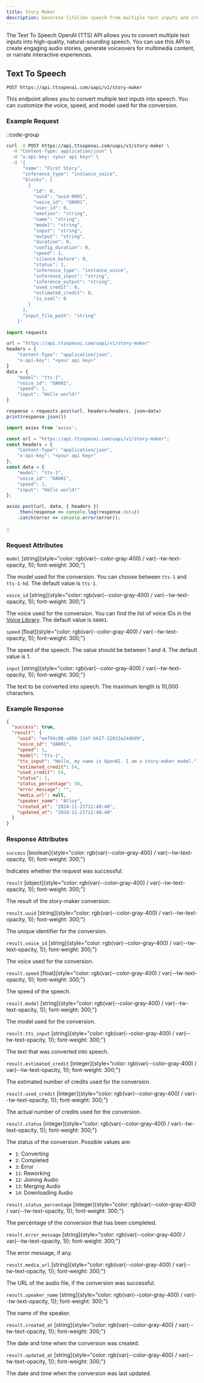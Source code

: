 ```yaml
---
title: Story Maker
description: Generate lifelike speech from multiple text inputs and create engaging audio stories.
---
```


The Text To Speech OpenAI (TTS) API allows you to convert multiple text inputs into high-quality, natural-sounding speech. You can use this API to create engaging audio stories, generate voiceovers for multimedia content, or narrate interactive experiences.

## Text To Speech
`POST https://api.ttsopenai.com/uapi/v1/story-maker`

This endpoint allows you to convert multiple text inputs into speech. You can customize the voice, speed, and model used for the conversion.


### Example Request
::code-group
```bash [terminal]
curl -X POST https://api.ttsopenai.com/uapi/v1/story-maker \
  -H "Content-Type: application/json" \
  -H "x-api-key: <your api key>" \
  -d '{
      "name": "First Story",
      "inference_type": "instance_voice",
      "blocks": [
        {
          "id": 0,
          "uuid": "uuid-0001",
          "voice_id": "OA001",
          "user_id": 0,
          "emotion": "string",
          "name": "string",
          "model": "string",
          "input": "string",
          "output": "string",
          "duration": 0,
          "config_duration": 0,
          "speed": 1,
          "silence_before": 0,
          "status": 1,
          "inference_type": "instance_voice",
          "inference_input": "string",
          "inference_output": "string",
          "used_credit": 0,
          "estimated_credit": 0,
          "is_ssml": 0
        }
      ],
      "input_file_path": "string"
    }'
```

```ts [py]
import requests

url = "https://api.ttsopenai.com/uapi/v1/story-maker"
headers = {
    "Content-Type": "application/json",
    "x-api-key": "<your api key>"
}
data = {
    "model": "tts-1",
    "voice_id": "OA001",
    "speed": 1,
    "input": "Hello world!"
}

response = requests.post(url, headers=headers, json=data)
print(response.json())
```

```ts [ts]
import axios from 'axios';

const url = "https://api.ttsopenai.com/uapi/v1/story-maker";
const headers = {
    "Content-Type": "application/json",
    "x-api-key": "<your api key>"
};
const data = {
    "model": "tts-1",
    "voice_id": "OA001",
    "speed": 1,
    "input": "Hello world!"
};

axios.post(url, data, { headers })
    .then(response => console.log(response.data))
    .catch(error => console.error(error));
```
::

### Request Attributes
<!-- model	string	chỉ có thể chọn tts-1 hoặc tts-1-hd, mặc định là tts-1	
voice_id	string	tham khảo danh sách voice id ở sheet bên cạnh, mặc định là OA001	
speed	float	từ 1-4, mặc định là 1	
input*	string	max 10000 chars	 -->
<!-- space -->

`model` [string]{style="color: rgb(var(--color-gray-400) / var(--tw-text-opacity, 1)); font-weight: 300;"}

The model used for the conversion. You can choose between `tts-1` and `tts-1-hd`. The default value is `tts-1`.

`voice_id` [string]{style="color: rgb(var(--color-gray-400) / var(--tw-text-opacity, 1)); font-weight: 300;"}

The voice used for the conversion. You can find the list of voice IDs in the [Voice Library](https://ttsopenai.com/voice-library). The default value is `OA001`.

`speed` [float]{style="color: rgb(var(--color-gray-400) / var(--tw-text-opacity, 1)); font-weight: 300;"}

The speed of the speech. The value should be between 1 and 4. The default value is 1.

`input` [string]{style="color: rgb(var(--color-gray-400) / var(--tw-text-opacity, 1)); font-weight: 300;"}

The text to be converted into speech. The maximum length is 10,000 characters.

### Example Response
```json [Response]
{
  "success": true,
  "result": {
    "uuid": "eef94c08-a806-11ef-b617-22023a24db09",
    "voice_id": "OA001",
    "speed": 1,
    "model": "tts-1",
    "tts_input": "Hello, my name is OpenAI. I am a story-maker model.",
    "estimated_credit": 54,
    "used_credit": 54,
    "status": 1,
    "status_percentage": 50,
    "error_message": "",
    "media_url": null,
    "speaker_name": "Alloy",
    "created_at": "2024-11-21T12:48:40",
    "updated_at": "2024-11-21T12:48:40"
  }
}
```

### Response Attributes

`success` [boolean]{style="color: rgb(var(--color-gray-400) / var(--tw-text-opacity, 1)); font-weight: 300;"}

Indicates whether the request was successful.

`result` [object]{style="color: rgb(var(--color-gray-400) / var(--tw-text-opacity, 1)); font-weight: 300;"}

The result of the story-maker conversion.

`result.uuid` [string]{style="color: rgb(var(--color-gray-400) / var(--tw-text-opacity, 1)); font-weight: 300;"}

The unique identifier for the conversion.

`result.voice_id` [string]{style="color: rgb(var(--color-gray-400) / var(--tw-text-opacity, 1)); font-weight: 300;"}

The voice used for the conversion.

`result.speed` [float]{style="color: rgb(var(--color-gray-400) / var(--tw-text-opacity, 1)); font-weight: 300;"}

The speed of the speech.

`result.model` [string]{style="color: rgb(var(--color-gray-400) / var(--tw-text-opacity, 1)); font-weight: 300;"}

The model used for the conversion.

`result.tts_input` [string]{style="color: rgb(var(--color-gray-400) / var(--tw-text-opacity, 1)); font-weight: 300;"}

The text that was converted into speech.

`result.estimated_credit` [integer]{style="color: rgb(var(--color-gray-400) / var(--tw-text-opacity, 1)); font-weight: 300;"}

The estimated number of credits used for the conversion.

`result.used_credit` [integer]{style="color: rgb(var(--color-gray-400) / var(--tw-text-opacity, 1)); font-weight: 300;"}

The actual number of credits used for the conversion.

`result.status` [integer]{style="color: rgb(var(--color-gray-400) / var(--tw-text-opacity, 1)); font-weight: 300;"}

The status of the conversion. Possible values are:

<!-- CONVERTING = 1
JOINING_AUDIO = 12
MERGING_AUDIO = 13
DOWNLOADING_AUDIO = 14
REWORKING = 11
COMPLETED = 2
ERROR = 3 -->

- `1`: Converting
- `2`: Completed
- `3`: Error
- `11`: Reworking
- `12`: Joining Audio
- `13`: Merging Audio
- `14`: Downloading Audio

`result.status_percentage` [integer]{style="color: rgb(var(--color-gray-400) / var(--tw-text-opacity, 1)); font-weight: 300;"}

The percentage of the conversion that has been completed.

`result.error_message` [string]{style="color: rgb(var(--color-gray-400) / var(--tw-text-opacity, 1)); font-weight: 300;"}

The error message, if any.

`result.media_url` [string]{style="color: rgb(var(--color-gray-400) / var(--tw-text-opacity, 1)); font-weight: 300;"}

The URL of the audio file, if the conversion was successful.

`result.speaker_name` [string]{style="color: rgb(var(--color-gray-400) / var(--tw-text-opacity, 1)); font-weight: 300;"}

The name of the speaker.

`result.created_at` [string]{style="color: rgb(var(--color-gray-400) / var(--tw-text-opacity, 1)); font-weight: 300;"}

The date and time when the conversion was created.

`result.updated_at` [string]{style="color: rgb(var(--color-gray-400) / var(--tw-text-opacity, 1)); font-weight: 300;"}

The date and time when the conversion was last updated.
